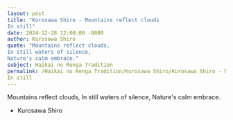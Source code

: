```yaml
---
layout: post
title: "Kurosawa Shiro - Mountains reflect clouds
In still"
date: 2024-12-28 12:00:00 -0000
author: Kurosawa Shiro
quote: "Mountains reflect clouds,
In still waters of silence,
Nature's calm embrace."
subject: Haikai no Renga Tradition
permalink: /Haikai no Renga Tradition/Kurosawa Shiro/Kurosawa Shiro - Mountains reflect clouds
In still
---
```


Mountains reflect clouds,
In still waters of silence,
Nature's calm embrace.

- Kurosawa Shiro
